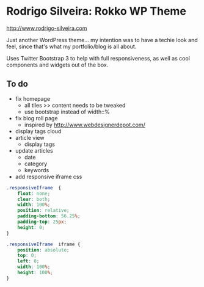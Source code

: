 # Rodrigo Silveira: Rokko WP Theme

http://www.rodrigo-silveira.com

Just another WordPress theme... my intention was to have a techie look and feel, since that's what my portfolio/blog is all about. 

Uses Twitter Bootstrap 3 to help with full responsiveness, as well as cool components and widgets out of the box.

## To do

* fix homepage
   * all tiles >> content needs to be tweaked
   * use bootstrap instead of width::%
* fix blog roll page
   * inspired by http://www.webdesignerdepot.com/
* display tags cloud
* article view
   * display tags
* update articles
   * date
   * category
   * keywords
* add responsive iframe css
```css
.responsiveIframe  {
    float: none;
    clear: both;
    width: 100%;
    position: relative;
    padding-bottom: 56.25%;
    padding-top: 25px;
    height: 0;
}

.responsiveIframe  iframe {
    position: absolute;
    top: 0;
    left: 0;
    width: 100%;
    height: 100%;
}
```
